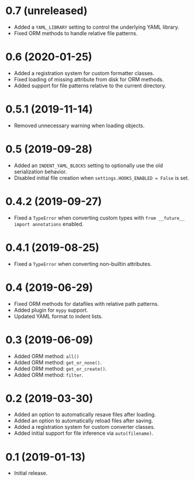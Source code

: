 # 0.7 (unreleased)

- Added a `YAML_LIBRARY` setting to control the underlying YAML library.
- Fixed ORM methods to handle relative file patterns.

# 0.6 (2020-01-25)

- Added a registration system for custom formatter classes.
- Fixed loading of missing attribute from disk for ORM methods.
- Added support for file patterns relative to the current directory.

# 0.5.1 (2019-11-14)

- Removed unnecessary warning when loading objects.

# 0.5 (2019-09-28)

- Added an `INDENT_YAML_BLOCKS` setting to optionally use the old serialization behavior.
- Disabled initial file creation when `settings.HOOKS_ENABLED = False` is set.

# 0.4.2 (2019-09-27)

- Fixed a `TypeError` when converting custom types with `from __future__ import annotations` enabled.

# 0.4.1 (2019-08-25)

- Fixed a `TypeError` when converting non-builtin attributes.

# 0.4 (2019-06-29)

- Fixed ORM methods for datafiles with relative path patterns.
- Added plugin for `mypy` support.
- Updated YAML format to indent lists.

# 0.3 (2019-06-09)

- Added ORM method: `all()`
- Added ORM method: `get_or_none()`.
- Added ORM method: `get_or_create()`.
- Added ORM method: `filter`.

# 0.2 (2019-03-30)

- Added an option to automatically resave files after loading.
- Added an option to automatically reload files after saving.
- Added a registration system for custom converter classes.
- Added initial support for file inference via `auto(filename)`.

# 0.1 (2019-01-13)

- Initial release.
